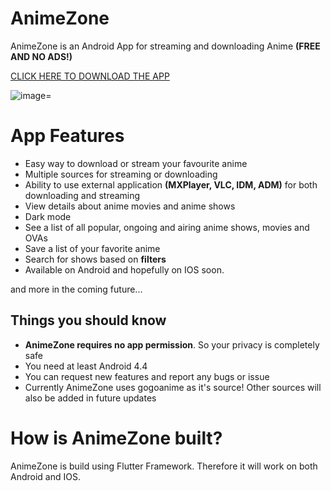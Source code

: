 # AnimeZone

AnimeZone is an Android App for streaming and downloading Anime **(FREE AND NO ADS!)**

[CLICK HERE TO DOWNLOAD THE APP]()

![image](https://user-images.githubusercontent.com/9642701/81381830-12038d80-912d-11ea-87c6-1b584fd55302.png)=

# App Features

* Easy way to download or stream your favourite anime
* Multiple sources for streaming or downloading
* Ability to use external application **(MXPlayer, VLC, IDM, ADM)** for both downloading and streaming
* View details about anime movies and anime shows
* Dark mode
* See a list of all popular, ongoing and airing anime shows, movies and OVAs
* Save a list of your favorite anime
* Search for shows based on **filters**
* Available on Android and hopefully on IOS soon.

and more in the coming future...


## Things you should know

* **AnimeZone requires no app permission**. So your privacy is completely safe
* You need at least Android 4.4
* You can request new features and report any bugs or issue
* Currently AnimeZone uses gogoanime as it's source! Other sources will also be added in future updates


# How is AnimeZone built?

AnimeZone is build using Flutter Framework. Therefore it will work on both Android and IOS.
